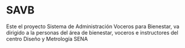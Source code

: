 # SAVB
Este el proyecto Sistema de Administración Voceros para Bienestar, va dirigido a la personas del área de bienestar, voceros e instructores del centro Diseño y Metrología SENA

